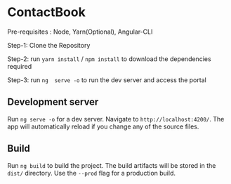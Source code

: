 # ContactBook

Pre-requisites : Node, Yarn(Optional), Angular-CLI

Step-1: Clone the Repository 

Step-2: run `yarn install` / `npm install` to download the dependencies required

Step-3: run `ng  serve -o` to run the dev server and access the portal

## Development server

Run `ng serve -o` for a dev server. Navigate to `http://localhost:4200/`. The app will automatically reload if you change any of the source files.


## Build

Run `ng build` to build the project. The build artifacts will be stored in the `dist/` directory. Use the `--prod` flag for a production build.
